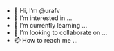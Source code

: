 - 👋 Hi, I’m @urafv
- 👀 I’m interested in ...
- 🌱 I’m currently learning ...
- 💞️ I’m looking to collaborate on ...
- 📫 How to reach me ...

<!---
urafv/urafv is a ✨ special ✨ repository because its `README.md` (this file) appears on your GitHub profile.
You can click the Preview link to take a look at your changes.
--->
